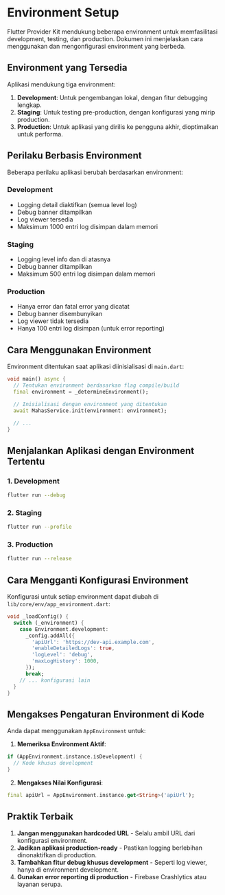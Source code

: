 # Environment Setup

Flutter Provider Kit mendukung beberapa environment untuk memfasilitasi development, testing, dan production. Dokumen ini menjelaskan cara menggunakan dan mengonfigurasi environment yang berbeda.

## Environment yang Tersedia

Aplikasi mendukung tiga environment:

1. **Development**: Untuk pengembangan lokal, dengan fitur debugging lengkap.
2. **Staging**: Untuk testing pre-production, dengan konfigurasi yang mirip production.
3. **Production**: Untuk aplikasi yang dirilis ke pengguna akhir, dioptimalkan untuk performa.

## Perilaku Berbasis Environment

Beberapa perilaku aplikasi berubah berdasarkan environment:

### Development

- Logging detail diaktifkan (semua level log)
- Debug banner ditampilkan
- Log viewer tersedia
- Maksimum 1000 entri log disimpan dalam memori

### Staging

- Logging level info dan di atasnya
- Debug banner ditampilkan
- Maksimum 500 entri log disimpan dalam memori

### Production

- Hanya error dan fatal error yang dicatat
- Debug banner disembunyikan
- Log viewer tidak tersedia
- Hanya 100 entri log disimpan (untuk error reporting)

## Cara Menggunakan Environment

Environment ditentukan saat aplikasi diinisialisasi di `main.dart`:

```dart
void main() async {
  // Tentukan environment berdasarkan flag compile/build
  final environment = _determineEnvironment();

  // Inisialisasi dengan environment yang ditentukan
  await MahasService.init(environment: environment);

  // ...
}
```

## Menjalankan Aplikasi dengan Environment Tertentu

### 1. Development

```bash
flutter run --debug
```

### 2. Staging

```bash
flutter run --profile
```

### 3. Production

```bash
flutter run --release
```

## Cara Mengganti Konfigurasi Environment

Konfigurasi untuk setiap environment dapat diubah di `lib/core/env/app_environment.dart`:

```dart
void _loadConfig() {
  switch (_environment) {
    case Environment.development:
      _config.addAll({
        'apiUrl': 'https://dev-api.example.com',
        'enableDetailedLogs': true,
        'logLevel': 'debug',
        'maxLogHistory': 1000,
      });
      break;
    // ... konfigurasi lain
  }
}
```

## Mengakses Pengaturan Environment di Kode

Anda dapat menggunakan `AppEnvironment` untuk:

1. **Memeriksa Environment Aktif**:

```dart
if (AppEnvironment.instance.isDevelopment) {
  // Kode khusus development
}
```

2. **Mengakses Nilai Konfigurasi**:

```dart
final apiUrl = AppEnvironment.instance.get<String>('apiUrl');
```

## Praktik Terbaik

1. **Jangan menggunakan hardcoded URL** - Selalu ambil URL dari konfigurasi environment.
2. **Jadikan aplikasi production-ready** - Pastikan logging berlebihan dinonaktifkan di production.
3. **Tambahkan fitur debug khusus development** - Seperti log viewer, hanya di environment development.
4. **Gunakan error reporting di production** - Firebase Crashlytics atau layanan serupa.
